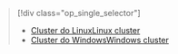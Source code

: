 > [!div class="op_single_selector"]
> * [<span data-ttu-id="efb07-101">Cluster do Linux</span><span class="sxs-lookup"><span data-stu-id="efb07-101">Linux cluster</span></span>](../articles/hdinsight/hdinsight-hadoop-run-samples-linux.md)
> * [<span data-ttu-id="efb07-102">Cluster do Windows</span><span class="sxs-lookup"><span data-stu-id="efb07-102">Windows cluster</span></span>](../articles/hdinsight/hdinsight-run-samples.md)
> 
> 

